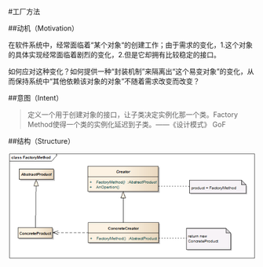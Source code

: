 #工厂方法

##动机（Motivation）

在软件系统中，经常面临着“某个对象“的创建工作；由于需求的变化，1.这个对象的具体实现经常面临着剧烈的变化，2.但是它却拥有比较稳定的接口。

如何应对这种变化？如何提供一种“封装机制”来隔离出“这个易变对象”的变化，从而保持系统中“其他依赖该对象的对象”不随着需求改变而改变？


##意图（Intent）

>定义一个用于创建对象的接口，让子类决定实例化那一个类。Factory Method使得一个类的实例化延迟到子类。——《设计模式》 GoF

##结构（Structure）

![工厂方法](FactoryMethod.png)